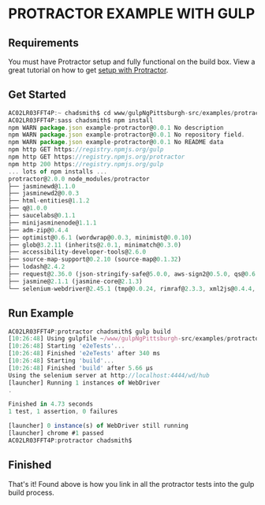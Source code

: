 PROTRACTOR EXAMPLE WITH GULP
===========

## Requirements
You must have Protractor setup and fully functional on the build box. View a great tutorial on how to get [setup with Protractor](http://angular.github.io/protractor/#/tutorial).

## Get Started
``` javascript
AC02LR03FFT4P:~ chadsmith$ cd www/gulpNgPittsburgh-src/examples/protractor/
AC02LR03FFT4P:sass chadsmith$ npm install
npm WARN package.json example-protractor@0.0.1 No description
npm WARN package.json example-protractor@0.0.1 No repository field.
npm WARN package.json example-protractor@0.0.1 No README data
npm http GET https://registry.npmjs.org/gulp
npm http GET https://registry.npmjs.org/protractor
npm http 200 https://registry.npmjs.org/gulp
... lots of npm installs ...
protractor@2.0.0 node_modules/protractor
├── jasminewd@1.1.0
├── jasminewd2@0.0.3
├── html-entities@1.1.2
├── q@1.0.0
├── saucelabs@0.1.1
├── minijasminenode@1.1.1
├── adm-zip@0.4.4
├── optimist@0.6.1 (wordwrap@0.0.3, minimist@0.0.10)
├── glob@3.2.11 (inherits@2.0.1, minimatch@0.3.0)
├── accessibility-developer-tools@2.6.0
├── source-map-support@0.2.10 (source-map@0.1.32)
├── lodash@2.4.2
├── request@2.36.0 (json-stringify-safe@5.0.0, aws-sign2@0.5.0, qs@0.6.6, oauth-sign@0.3.0, tunnel-agent@0.4.0, forever-agent@0.5.2, mime@1.2.11, node-uuid@1.4.3, http-signature@0.10.1, form-data@0.1.4, tough-cookie@1.1.0, hawk@1.0.0)
├── jasmine@2.1.1 (jasmine-core@2.1.3)
└── selenium-webdriver@2.45.1 (tmp@0.0.24, rimraf@2.3.3, xml2js@0.4.4, ws@0.7.1)
```

## Run Example
``` javascript
AC02LR03FFT4P:protractor chadsmith$ gulp build
[10:26:48] Using gulpfile ~/www/gulpNgPittsburgh-src/examples/protractor/gulpfile.js
[10:26:48] Starting 'e2eTests'...
[10:26:48] Finished 'e2eTests' after 340 ms
[10:26:48] Starting 'build'...
[10:26:48] Finished 'build' after 5.66 μs
Using the selenium server at http://localhost:4444/wd/hub
[launcher] Running 1 instances of WebDriver
.

Finished in 4.73 seconds
1 test, 1 assertion, 0 failures

[launcher] 0 instance(s) of WebDriver still running
[launcher] chrome #1 passed
AC02LR03FFT4P:protractor chadsmith$
```

## Finished
That's it! Found above is how you link in all the protractor tests into the gulp build process.